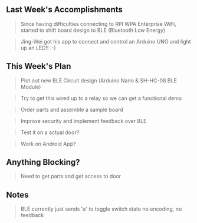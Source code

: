 ## Last Week's Accomplishments

> Since having difficulties connecting to RPI WPA Enterprise WiFi,
> started to shift board design to BLE (Bluetooth Low Energy)

> Jing-Wei got his app to connect and control an Arduino UNO
> and light up an LED!! :-)


## This Week's Plan

> Plot out new BLE Circuit design (Arduino Nano & SH-HC-08 BLE Module)

> Try to get this wired up to a relay so we can get a functional demo

> Order parts and assemble a sample board

> Improve security and implement feedback over BLE

> Test it on a actual door?

> Work on Android App?

## Anything Blocking?

> Need to get parts and get access to door

## Notes

> BLE currently just sends 'a' to toggle switch state
> no encoding, no feedback
